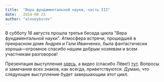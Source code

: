 ```yaml
---
title:  "Вера фундаментальной науки, часть III"
date:   2014-08-23
author: "alexeyburov"
---
```


В субботу 16 августа прошла третья беседа цикла "Вера фундаментальной науки". Атмосфера встречи, прошедшей в прекрасном доме Андрея и Гали Иванченко, была фантастически хороша—огромное спасибо нашим добрым хозяевам и всем участникам разговоров!

Презентация выступления <a href="http://www.fermisocietyofphilosophy.org/CFF/Faith%20of%20Science/FaithOfScience_ru_part3.pdf">здесь</a>, а видео (спасибо Лёве!) <a href="http://youtu.be/wSCv_b2iDfU">тут</a>. Вопросы и замечания всех знаков, как всегда, приветствуются. Думаю, что следующее выступление будет завершающим этот цикл. 